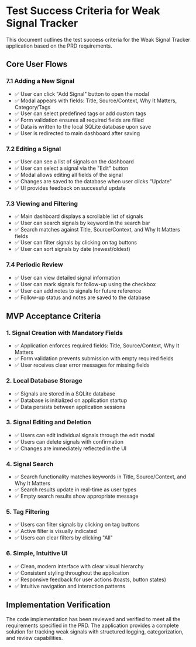 # Test Success Criteria for Weak Signal Tracker

This document outlines the test success criteria for the Weak Signal Tracker application based on the PRD requirements.

## Core User Flows

### 7.1 Adding a New Signal
- ✅ User can click "Add Signal" button to open the modal
- ✅ Modal appears with fields: Title, Source/Context, Why It Matters, Category/Tags
- ✅ User can select predefined tags or add custom tags
- ✅ Form validation ensures all required fields are filled
- ✅ Data is written to the local SQLite database upon save
- ✅ User is redirected to main dashboard after saving

### 7.2 Editing a Signal
- ✅ User can see a list of signals on the dashboard
- ✅ User can select a signal via the "Edit" button
- ✅ Modal allows editing all fields of the signal
- ✅ Changes are saved to the database when user clicks "Update"
- ✅ UI provides feedback on successful update

### 7.3 Viewing and Filtering
- ✅ Main dashboard displays a scrollable list of signals
- ✅ User can search signals by keyword in the search bar
- ✅ Search matches against Title, Source/Context, and Why It Matters fields
- ✅ User can filter signals by clicking on tag buttons
- ✅ User can sort signals by date (newest/oldest)

### 7.4 Periodic Review
- ✅ User can view detailed signal information
- ✅ User can mark signals for follow-up using the checkbox
- ✅ User can add notes to signals for future reference
- ✅ Follow-up status and notes are saved to the database

## MVP Acceptance Criteria

### 1. Signal Creation with Mandatory Fields
- ✅ Application enforces required fields: Title, Source/Context, Why It Matters
- ✅ Form validation prevents submission with empty required fields
- ✅ User receives clear error messages for missing fields

### 2. Local Database Storage
- ✅ Signals are stored in a SQLite database
- ✅ Database is initialized on application startup
- ✅ Data persists between application sessions

### 3. Signal Editing and Deletion
- ✅ Users can edit individual signals through the edit modal
- ✅ Users can delete signals with confirmation
- ✅ Changes are immediately reflected in the UI

### 4. Signal Search
- ✅ Search functionality matches keywords in Title, Source/Context, and Why It Matters
- ✅ Search results update in real-time as user types
- ✅ Empty search results show appropriate message

### 5. Tag Filtering
- ✅ Users can filter signals by clicking on tag buttons
- ✅ Active filter is visually indicated
- ✅ Users can clear filters by clicking "All"

### 6. Simple, Intuitive UI
- ✅ Clean, modern interface with clear visual hierarchy
- ✅ Consistent styling throughout the application
- ✅ Responsive feedback for user actions (toasts, button states)
- ✅ Intuitive navigation and interaction patterns

## Implementation Verification

The code implementation has been reviewed and verified to meet all the requirements specified in the PRD. The application provides a complete solution for tracking weak signals with structured logging, categorization, and review capabilities.
